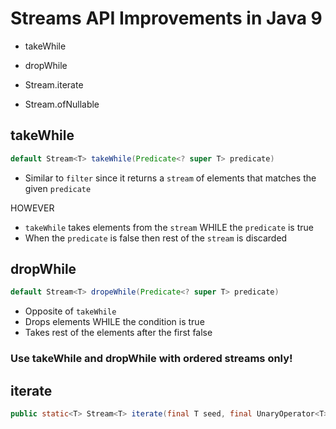 # Streams API Improvements in Java 9

* takeWhile
* dropWhile


* Stream.iterate
* Stream.ofNullable


## takeWhile

```java
default Stream<T> takeWhile(Predicate<? super T> predicate)
```

* Similar to `filter` since it returns a `stream` of elements that matches the given `predicate`

HOWEVER

* `takeWhile` takes elements from the `stream` WHILE the `predicate` is true
* When the `predicate` is false then rest of the `stream` is discarded

## dropWhile

```java
default Stream<T> dropeWhile(Predicate<? super T> predicate)
```

* Opposite of `takeWhile`
* Drops elements WHILE the condition is true
* Takes rest of the elements after the first false

### Use takeWhile and dropWhile with ordered streams only!

## iterate

```java
public static<T> Stream<T> iterate(final T seed, final UnaryOperator<T> f)
```
